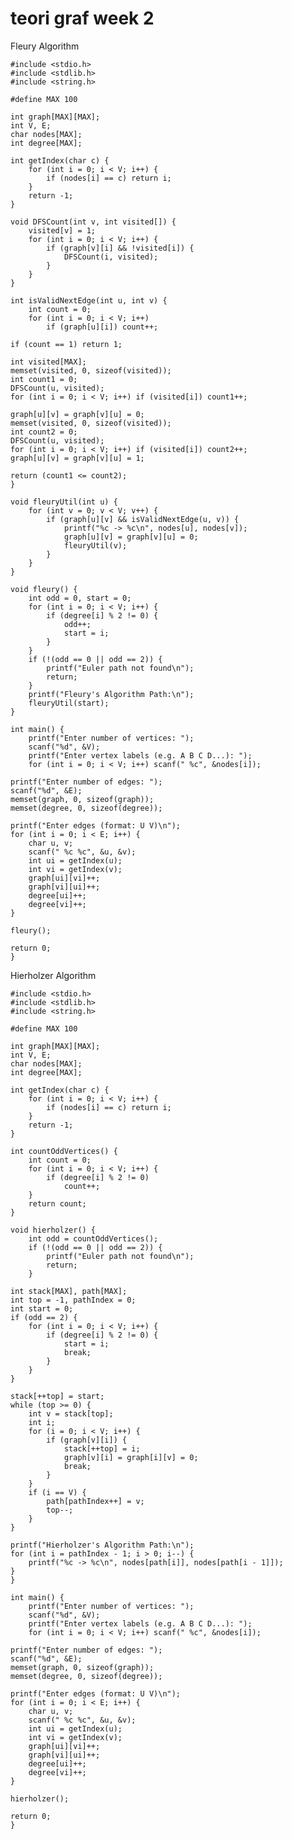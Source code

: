 # teori graf week 2  
Fleury Algorithm

    #include <stdio.h>
    #include <stdlib.h>
    #include <string.h>
    
    #define MAX 100
    
    int graph[MAX][MAX];
    int V, E;
    char nodes[MAX];
    int degree[MAX];
    
    int getIndex(char c) {
        for (int i = 0; i < V; i++) {
            if (nodes[i] == c) return i;
        }
        return -1;
    }
    
    void DFSCount(int v, int visited[]) {
        visited[v] = 1;
        for (int i = 0; i < V; i++) {
            if (graph[v][i] && !visited[i]) {
                DFSCount(i, visited);
            }
        }
    }
    
    int isValidNextEdge(int u, int v) {
        int count = 0;
        for (int i = 0; i < V; i++)
            if (graph[u][i]) count++;

    if (count == 1) return 1;

    int visited[MAX];
    memset(visited, 0, sizeof(visited));
    int count1 = 0;
    DFSCount(u, visited);
    for (int i = 0; i < V; i++) if (visited[i]) count1++;

    graph[u][v] = graph[v][u] = 0;
    memset(visited, 0, sizeof(visited));
    int count2 = 0;
    DFSCount(u, visited);
    for (int i = 0; i < V; i++) if (visited[i]) count2++;
    graph[u][v] = graph[v][u] = 1;

    return (count1 <= count2);
    }
    
    void fleuryUtil(int u) {
        for (int v = 0; v < V; v++) {
            if (graph[u][v] && isValidNextEdge(u, v)) {
                printf("%c -> %c\n", nodes[u], nodes[v]);
                graph[u][v] = graph[v][u] = 0;
                fleuryUtil(v);
            }
        }
    }
    
    void fleury() {
        int odd = 0, start = 0;
        for (int i = 0; i < V; i++) {
            if (degree[i] % 2 != 0) {
                odd++;
                start = i;
            }
        }
        if (!(odd == 0 || odd == 2)) {
            printf("Euler path not found\n");
            return;
        }
        printf("Fleury's Algorithm Path:\n");
        fleuryUtil(start);
    }
    
    int main() {
        printf("Enter number of vertices: ");
        scanf("%d", &V);
        printf("Enter vertex labels (e.g. A B C D...): ");
        for (int i = 0; i < V; i++) scanf(" %c", &nodes[i]);

    printf("Enter number of edges: ");
    scanf("%d", &E);
    memset(graph, 0, sizeof(graph));
    memset(degree, 0, sizeof(degree));

    printf("Enter edges (format: U V)\n");
    for (int i = 0; i < E; i++) {
        char u, v;
        scanf(" %c %c", &u, &v);
        int ui = getIndex(u);
        int vi = getIndex(v);
        graph[ui][vi]++;
        graph[vi][ui]++;
        degree[ui]++;
        degree[vi]++;
    }

    fleury();

    return 0;
    }

Hierholzer Algorithm

    #include <stdio.h>
    #include <stdlib.h>
    #include <string.h>
    
    #define MAX 100
    
    int graph[MAX][MAX];
    int V, E;
    char nodes[MAX];
    int degree[MAX];
    
    int getIndex(char c) {
        for (int i = 0; i < V; i++) {
            if (nodes[i] == c) return i;
        }
        return -1;
    }
    
    int countOddVertices() {
        int count = 0;
        for (int i = 0; i < V; i++) {
            if (degree[i] % 2 != 0)
                count++;
        }
        return count;
    }
    
    void hierholzer() {
        int odd = countOddVertices();
        if (!(odd == 0 || odd == 2)) {
            printf("Euler path not found\n");
            return;
        }

    int stack[MAX], path[MAX];
    int top = -1, pathIndex = 0;
    int start = 0;
    if (odd == 2) {
        for (int i = 0; i < V; i++) {
            if (degree[i] % 2 != 0) {
                start = i;
                break;
            }
        }
    }

    stack[++top] = start;
    while (top >= 0) {
        int v = stack[top];
        int i;
        for (i = 0; i < V; i++) {
            if (graph[v][i]) {
                stack[++top] = i;
                graph[v][i] = graph[i][v] = 0;
                break;
            }
        }
        if (i == V) {
            path[pathIndex++] = v;
            top--;
        }
    }

    printf("Hierholzer's Algorithm Path:\n");
    for (int i = pathIndex - 1; i > 0; i--) {
        printf("%c -> %c\n", nodes[path[i]], nodes[path[i - 1]]);
    }
    }
    
    int main() {
        printf("Enter number of vertices: ");
        scanf("%d", &V);
        printf("Enter vertex labels (e.g. A B C D...): ");
        for (int i = 0; i < V; i++) scanf(" %c", &nodes[i]);

    printf("Enter number of edges: ");
    scanf("%d", &E);
    memset(graph, 0, sizeof(graph));
    memset(degree, 0, sizeof(degree));

    printf("Enter edges (format: U V)\n");
    for (int i = 0; i < E; i++) {
        char u, v;
        scanf(" %c %c", &u, &v);
        int ui = getIndex(u);
        int vi = getIndex(v);
        graph[ui][vi]++;
        graph[vi][ui]++;
        degree[ui]++;
        degree[vi]++;
    }

    hierholzer();

    return 0;
    }
